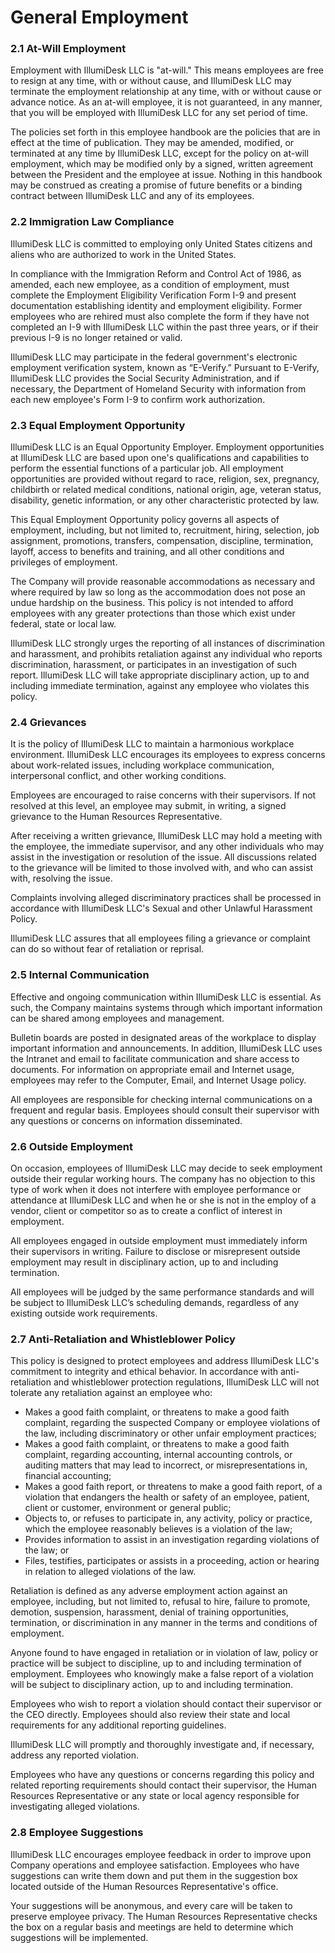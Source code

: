 # General Employment

### 2.1 At-Will Employment

Employment with IllumiDesk LLC is "at-will." This means employees are free to resign at any time, with or without cause, and IllumiDesk LLC may terminate the employment relationship at any time, with or without cause or advance notice. As an at-will employee, it is not guaranteed, in any manner, that you will be employed with IllumiDesk LLC for any set period of time.

The policies set forth in this employee handbook are the policies that are in effect at the time of publication. They may be amended, modified, or terminated at any time by IllumiDesk LLC, except for the policy on at-will employment, which may be modified only by a signed, written agreement between the President and the employee at issue. Nothing in this handbook may be construed as creating a promise of future benefits or a binding contract between IllumiDesk LLC and any of its employees.

### 2.2 Immigration Law Compliance

IllumiDesk LLC is committed to employing only United States citizens and aliens who are authorized to work in the United States.

In compliance with the Immigration Reform and Control Act of 1986, as amended, each new employee, as a condition of employment, must complete the Employment Eligibility Verification Form I-9 and present documentation establishing identity and employment eligibility. Former employees who are rehired must also complete the form if they have not completed an I-9 with IllumiDesk LLC within the past three years, or if their previous I-9 is no longer retained or valid.

IllumiDesk LLC may participate in the federal government's electronic employment verification system, known as “E-Verify.” Pursuant to E-Verify, IllumiDesk LLC provides the Social Security Administration, and if necessary, the Department of Homeland Security with information from each new employee's Form I-9 to confirm work authorization.

### 2.3 Equal Employment Opportunity

IllumiDesk LLC is an Equal Opportunity Employer. Employment opportunities at IllumiDesk LLC are based upon one's qualifications and capabilities to perform the essential functions of a particular job. All employment opportunities are provided without regard to race, religion, sex, pregnancy, childbirth or related medical conditions, national origin, age, veteran status, disability, genetic information, or any other characteristic protected by law.

This Equal Employment Opportunity policy governs all aspects of employment, including, but not limited to, recruitment, hiring, selection, job assignment, promotions, transfers, compensation, discipline, termination, layoff, access to benefits and training, and all other conditions and privileges of employment.

The Company will provide reasonable accommodations as necessary and where required by law so long as the accommodation does not pose an undue hardship on the business. This policy is not intended to afford employees with any greater protections than those which exist under federal, state or local law.

IllumiDesk LLC strongly urges the reporting of all instances of discrimination and harassment, and prohibits retaliation against any individual who reports discrimination, harassment, or participates in an investigation of such report. IllumiDesk LLC will take appropriate disciplinary action, up to and including immediate termination, against any employee who violates this policy.

### 2.4 Grievances

It is the policy of IllumiDesk LLC to maintain a harmonious workplace environment. IllumiDesk LLC encourages its employees to express concerns about work-related issues, including workplace communication, interpersonal conflict, and other working conditions.

Employees are encouraged to raise concerns with their supervisors. If not resolved at this level, an employee may submit, in writing, a signed grievance to the Human Resources Representative.

After receiving a written grievance, IllumiDesk LLC may hold a meeting with the employee, the immediate supervisor, and any other individuals who may assist in the investigation or resolution of the issue. All discussions related to the grievance will be limited to those involved with, and who can assist with, resolving the issue.

Complaints involving alleged discriminatory practices shall be processed in accordance with IllumiDesk LLC's Sexual and other Unlawful Harassment Policy.

IllumiDesk LLC assures that all employees filing a grievance or complaint can do so without fear of retaliation or reprisal.

### 2.5 Internal Communication

Effective and ongoing communication within IllumiDesk LLC is essential. As such, the Company maintains systems through which important information can be shared among employees and management.

Bulletin boards are posted in designated areas of the workplace to display important information and announcements. In addition, IllumiDesk LLC uses the Intranet and email to facilitate communication and share access to documents. For information on appropriate email and Internet usage, employees may refer to the Computer, Email, and Internet Usage policy.

All employees are responsible for checking internal communications on a frequent and regular basis. Employees should consult their supervisor with any questions or concerns on information disseminated.

### 2.6 Outside Employment

On occasion, employees of IllumiDesk LLC may decide to seek employment outside their regular working hours. The company has no objection to this type of work when it does not interfere with employee performance or attendance at IllumiDesk LLC and when he or she is not in the employ of a vendor, client or competitor so as to create a conflict of interest in employment.

All employees engaged in outside employment must immediately inform their supervisors in writing. Failure to disclose or misrepresent outside employment may result in disciplinary action, up to and including termination.

All employees will be judged by the same performance standards and will be subject to IllumiDesk LLC’s scheduling demands, regardless of any existing outside work requirements.

### 2.7 Anti-Retaliation and Whistleblower Policy

This policy is designed to protect employees and address IllumiDesk LLC's commitment to integrity and ethical behavior. In accordance with anti-retaliation and whistleblower protection regulations, IllumiDesk LLC will not tolerate any retaliation against an employee who:

* Makes a good faith complaint, or threatens to make a good faith complaint, regarding the suspected Company or employee violations of the law, including discriminatory or other unfair employment practices;
* Makes a good faith complaint, or threatens to make a good faith complaint, regarding accounting, internal accounting controls, or auditing matters that may lead to incorrect, or misrepresentations in, financial accounting;
* Makes a good faith report, or threatens to make a good faith report, of a violation that endangers the health or safety of an employee, patient, client or customer, environment or general public;
* Objects to, or refuses to participate in, any activity, policy or practice, which the employee reasonably believes is a violation of the law;
* Provides information to assist in an investigation regarding violations of the law; or
* Files, testifies, participates or assists in a proceeding, action or hearing in relation to alleged violations of the law.

Retaliation is defined as any adverse employment action against an employee, including, but not limited to, refusal to hire, failure to promote, demotion, suspension, harassment, denial of training opportunities, termination, or discrimination in any manner in the terms and conditions of employment.

Anyone found to have engaged in retaliation or in violation of law, policy or practice will be subject to discipline, up to and including termination of employment. Employees who knowingly make a false report of a violation will be subject to disciplinary action, up to and including termination.

Employees who wish to report a violation should contact their supervisor or the CEO directly. Employees should also review their state and local requirements for any additional reporting guidelines.

IllumiDesk LLC will promptly and thoroughly investigate and, if necessary, address any reported violation.

Employees who have any questions or concerns regarding this policy and related reporting requirements should contact their supervisor, the Human Resources Representative or any state or local agency responsible for investigating alleged violations.

### 2.8 Employee Suggestions

IllumiDesk LLC encourages employee feedback in order to improve upon Company operations and employee satisfaction. Employees who have suggestions can write them down and put them in the suggestion box located outside of the Human Resources Representative's office.

Your suggestions will be anonymous, and every care will be taken to preserve employee privacy. The Human Resources Representative checks the box on a regular basis and meetings are held to determine which suggestions will be implemented.

